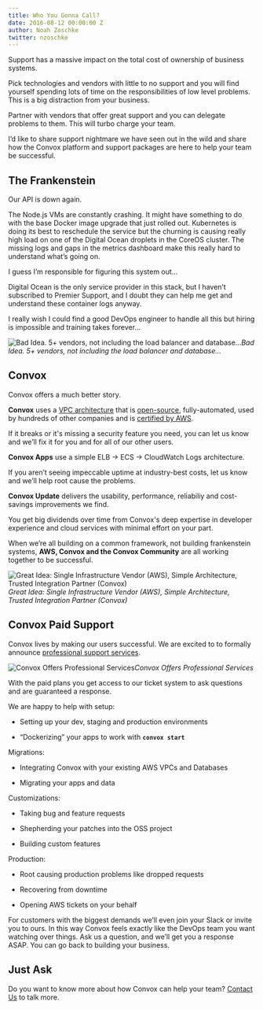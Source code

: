 ```yaml
---
title: Who You Gonna Call?
date: 2016-08-12 00:00:00 Z
author: Noah Zoschke
twitter: nzoschke
---
```


Support has a massive impact on the total cost of ownership of business systems.

Pick technologies and vendors with little to no support and you will find yourself spending lots of time on the responsibilities of low level problems. This is a big distraction from your business.

Partner with vendors that offer great support and you can delegate problems to them. This will turbo charge your team.

I’d like to share support nightmare we have seen out in the wild and share how the Convox platform and support packages are here to help your team be successful.

<!--more-->

## The Frankenstein

Our API is down again.

The Node.js VMs are constantly crashing. It might have something to do with the base Docker image upgrade that just rolled out. Kubernetes is doing its best to reschedule the service but the churning is causing really high load on one of the Digital Ocean droplets in the CoreOS cluster. The missing logs and gaps in the metrics dashboard make this really hard to understand what’s going on.

I guess I’m responsible for figuring this system out… 

Digital Ocean is the only service provider in this stack, but I haven’t subscribed to Premier Support, and I doubt they can help me get and understand these container logs anyway.

I really wish I could find a good DevOps engineer to handle all this but hiring is impossible and training takes forever…

![Bad Idea. 5+ vendors, not including the load balancer and database…](https://cdn-images-1.medium.com/max/2000/1*yjtai-Lgs6QR4s4eRLLnQQ.png)*Bad Idea. 5+ vendors, not including the load balancer and database…*

## Convox

Convox offers a much better story.

**Convox** uses a [VPC architecture](https://convox.com/docs/rack/) that is [open-source](https://github.com/convox/rack), fully-automated, used by hundreds of other companies and is [certified by AWS](https://aws.amazon.com/containers/partners/).

If it breaks or it's missing a security feature you need, you can let us know and we’ll fix it for you and for all of our other users.

**Convox Apps** use a simple ELB → ECS → CloudWatch Logs architecture.

If you aren’t seeing impeccable uptime at industry-best costs, let us know and we’ll help root cause the problems.

**Convox Update** delivers the usability, performance, reliabiliy and cost-savings improvements we find.

You get big dividends over time from Convox's deep expertise in developer experience and cloud services with minimal effort on your part.

When we’re all building on a common framework, not building frankenstein systems, **AWS, Convox and the Convox Community** are all working together to be successful.

![Great Idea: Single Infrastructure Vendor (AWS), Simple Architecture, Trusted Integration Partner (Convox)](https://cdn-images-1.medium.com/max/2000/1*gl4EaWJPXxm3vV-9_20TYw.png)*Great Idea: Single Infrastructure Vendor (AWS), Simple Architecture, Trusted Integration Partner (Convox)*

## Convox Paid Support

Convox lives by making our users successful. We are excited to to formally announce [professional support services](https://convox.com/pricing/).

![Convox Offers Professional Services](https://cdn-images-1.medium.com/max/4808/1*X42bl-fT3VYv0RayRp5nlw.png)*Convox Offers Professional Services*

With the paid plans you get access to our ticket system to ask questions and are guaranteed a response.

We are happy to help with setup:

* Setting up your dev, staging and production environments

* “Dockerizing” your apps to work with **`convox start`**

Migrations:

* Integrating Convox with your existing AWS VPCs and Databases

* Migrating your apps and data

Customizations:

* Taking bug and feature requests

* Shepherding your patches into the OSS project

* Building custom features

Production:

* Root causing production problems like dropped requests

* Recovering from downtime

* Opening AWS tickets on your behalf

For customers with the biggest demands we’ll even join your Slack or invite you to ours. In this way Convox feels exactly like the DevOps team you want watching over things. Ask us a question, and we’ll get you a response ASAP. You can go back to building your business.

## Just Ask

Do you want to know more about how Convox can help your team? <a id="contact_us" href="#" class="cta js-intercom-show">Contact Us</a> to talk more.
